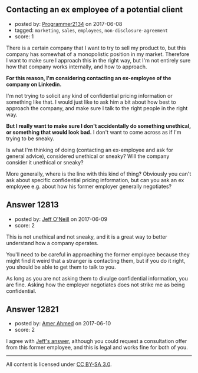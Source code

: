 ## Contacting an ex employee of a potential client

- posted by: [Programmer2134](https://stackexchange.com/users/8538887/programmer2134) on 2017-06-08
- tagged: `marketing`, `sales`, `employees`, `non-disclosure-agreement`
- score: 1

There is a certain company that I want to try to sell my product to, but this company has somewhat of a monopolistic position in my market. Therefore I want to make sure I approach this in the right way, but I'm not entirely sure how that company works internally, and how to approach.

**For this reason, I'm considering contacting an ex-employee of the company on Linkedin.** 

I'm not trying to solicit any kind of confidential pricing information or something like that. I would just like to ask him a bit about how best to approach the company, and make sure I talk to the right people in the right way.

**But I really want to make sure I don't accidentally do something unethical, or something that would look bad.** I don't want to come across as if I'm trying to be sneaky.

Is what I'm thinking of doing (contacting an ex-employee and ask for general advice), considered unethical or sneaky? Will the company consider it unethical or sneaky?

More generally, where is the line with this kind of thing? Obviously you can't ask about specific confidential pricing information, but can you ask an ex employee e.g. about how his former employer generally negotiates?


## Answer 12813

- posted by: [Jeff O'Neill](https://stackexchange.com/users/46273/jeff-o-neill) on 2017-06-09
- score: 2

This is not unethical and not sneaky, and it is a great way to better understand how a company operates.

You'll need to be careful in approaching the former employee because they might find it weird that a stranger is contacting them, but if you do it right, you should be able to get them to talk to you.

As long as you are not asking them to divulge confidential information, you are fine.  Asking how the employer negotiates does not strike me as being confidential.



## Answer 12821

- posted by: [Amer Ahmed](https://stackexchange.com/users/11085992/amer-ahmed) on 2017-06-10
- score: 2

I agree with [Jeff's answer](/a/12813), although you could request a consultation offer from this former employee, and this is legal and works fine for both of you.



---

All content is licensed under [CC BY-SA 3.0](https://creativecommons.org/licenses/by-sa/3.0/).
